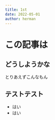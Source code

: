 ```yaml
---
title: 1st
date: 2022-05-01
author: herman
---
```


# この記事は
## どうしようかな
とりあえずこんなもん
## テストテスト
- はい
- はい
